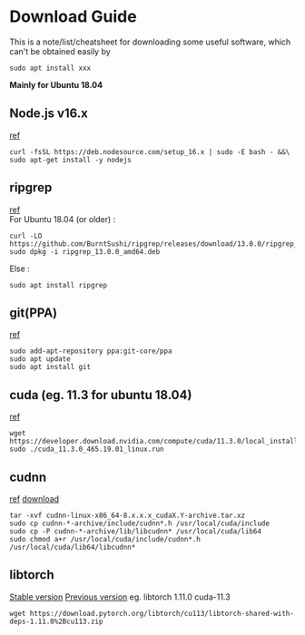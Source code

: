 # Download Guide
This is a note/list/cheatsheet for downloading some useful software, which can't be obtained easily by  
```
sudo apt install xxx
```
**Mainly for Ubuntu 18.04**  

## Node.js v16.x
[ref](https://github.com/nodesource/distributions/blob/master/README.md)  
```
curl -fsSL https://deb.nodesource.com/setup_16.x | sudo -E bash - &&\
sudo apt-get install -y nodejs
```

## ripgrep
[ref](https://github.com/BurntSushi/ripgrep)  
For Ubuntu 18.04 (or older) :  
```
curl -LO https://github.com/BurntSushi/ripgrep/releases/download/13.0.0/ripgrep_13.0.0_amd64.deb
sudo dpkg -i ripgrep_13.0.0_amd64.deb
```
Else :  
```
sudo apt install ripgrep
```

## git(PPA)
[ref](https://launchpad.net/~git-core/+archive/ubuntu/ppa)
```
sudo add-apt-repository ppa:git-core/ppa
sudo apt update
sudo apt install git
```

## cuda (eg. 11.3 for ubuntu 18.04)
[ref](https://developer.nvidia.com/cuda-11.3.0-download-archive?target_os=Linux&target_arch=x86_64&Distribution=Ubuntu&target_version=18.04&target_type=runfile_local)
```
wget https://developer.download.nvidia.com/compute/cuda/11.3.0/local_installers/cuda_11.3.0_465.19.01_linux.run
sudo ./cuda_11.3.0_465.19.01_linux.run
```

## cudnn
[ref](https://docs.nvidia.com/deeplearning/cudnn/install-guide/index.html#verify)
[download](https://developer.nvidia.com/rdp/cudnn-download)
```
tar -xvf cudnn-linux-x86_64-8.x.x.x_cudaX.Y-archive.tar.xz
sudo cp cudnn-*-archive/include/cudnn*.h /usr/local/cuda/include 
sudo cp -P cudnn-*-archive/lib/libcudnn* /usr/local/cuda/lib64 
sudo chmod a+r /usr/local/cuda/include/cudnn*.h /usr/local/cuda/lib64/libcudnn*
```

## libtorch
[Stable version](https://pytorch.org/get-started/locally/)
[Previous version](https://github.com/pytorch/pytorch/issues/40961)
eg. libtorch 1.11.0 cuda-11.3  
```
wget https://download.pytorch.org/libtorch/cu113/libtorch-shared-with-deps-1.11.0%2Bcu113.zip
```

